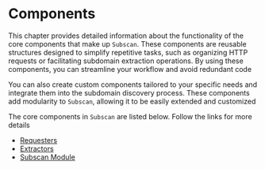 # Components

This chapter provides detailed information about the functionality of the core components that make up `Subscan`. These components are reusable structures designed to simplify repetitive tasks, such as organizing HTTP requests or facilitating subdomain extraction operations. By using these components, you can streamline your workflow and avoid redundant code

You can also create custom components tailored to your specific needs and integrate them into the subdomain discovery process. These components add modularity to `Subscan`, allowing it to be easily extended and customized

The core components in `Subscan` are listed below. Follow the links for more details

- [Requesters](requesters.md)
- [Extractors](extractors.md)
- [Subscan Module](module.md)

